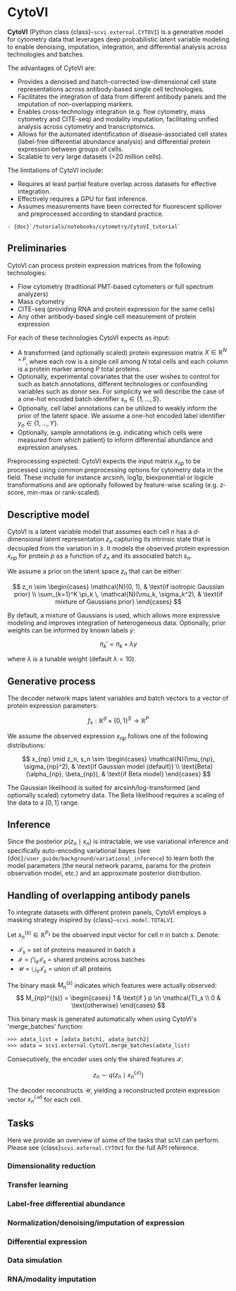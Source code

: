 # CytoVI

**CytoVI** (Python class {class}`~scvi.external.CYTOVI`) is a generative model for cytometry data that leverages deep probabilistic latent variable modeling to enable denoising, imputation, integration, and differential analysis across technologies and batches.

The advantages of CytoVI are:

- Provides a denoised and batch-corrected low-dimensional cell state representations across antibody-based single cell technologies.
- Facilitates the integration of data from different antibody panels and the imputation of non-overlapping markers.
- Enables cross-technology integration (e.g. flow cytometry, mass cytometry and CITE-seq) and modality imputation, facilitating unified analysis across cytometry and transcriptomics.
- Allows for the automated identification of disease-associated cell states (label-free differential abundance analysis) and differential protein expression between groups of cells.
- Scalable to very large datasets (>20 million cells).

The limitations of CytoVI include:

- Requires at least partial feature overlap across datasets for effective integration.
- Effectively requires a GPU for fast inference.
- Assumes measurements have been corrected for fluorescent spillover and preprocessed according to standard practice.

```{topic} Tutorials:
- {doc}`/tutorials/notebooks/cytometry/CytoVI_tutorial`
```

<!--  note: to populate -->

## Preliminaries
CytoVI can process protein expression matrices from the following technologies:
- Flow cytometry (traditional PMT-based cytometers or full spectrum analyzers)
- Mass cytometry
- CITE-seq (providing RNA and protein expression for the same cells)
- Any other antibody-based single cell measurement of protein expression


For each of these technologies CytoVI expects as input:
- A transformed (and optionally scaled) protein expression matrix $X \in \mathbb{R}^{N \times P}$, where each row is a single cell among $N$ total cells and each column is a protein marker among $P$ total proteins.
- Optionally, experimental covariates that the user wishes to control for such as batch annotations, different technologies or confounding variables such as donor sex. For simplicity we will describe the case of a one-hot encoded batch identifier $s_n \in \{1,...,S\}$.
- Optionally, cell label annotations can be utilized to weakly inform the prior of the latent space. We assume a one-hot encoded label identifier $y_n \in\{1,...,Y\}$.
- Optionally, sample annotations (e.g. indicating which cells were measured from which patient) to inform differential abundance and expression analyses.


Preprocessing expected:
CytoVI expects the input matrix $x_{np}$ to be processed using common preprocessing options for cytometry data in the field. These include for instance arcsinh, log1p, biexponential or logicle transformations and are optionally followed by feature-wise scaling (e.g. z-score, min-max or rank-scaled).


## Descriptive model
CytoVI is a latent variable model that assumes each cell $n$ has a $d$-dimensional latent representation $z_n$ capturing its intrinsic state that is decoupled from the variation in $s$. It models the observed protein expression $x_{np}$ for protein $p$ as a function of $z_n$ and its associated batch $s_n$.

We assume a prior on the latent space $z_n$ that can be either:

$$
z_n \sim
\begin{cases}
\mathcal{N}(0, 1), & \text{if isotropic Gaussian prior} \\
\sum_{k=1}^K \pi_k \, \mathcal{N}(\mu_k, \sigma_k^2), & \text{if mixture of Gaussians prior}
\end{cases}
$$


<!-- ```{math}
:nowrap: true
\begin{equation}
z_n \sim
\begin{cases}
\mathcal{N}(0, 1), & \text{if isotropic Gaussian prior} \\
\sum_{k=1}^K \pi_k \, \mathcal{N}(\mu_k, \sigma_k^2), & \text{if mixture of Gaussians prior}
\end{cases}
\end{equation}
``` -->

<!-- to do: exchange all math to the above syntax -->

By default, a mixture of Gaussians is used, which allows more expressive modeling and improves integration of heterogeneous data. Optionally, prior weights can be informed by known labels $y$:

$$
\pi_k' = \pi_k + \lambda y
$$

where $\lambda$ is a tunable weight (default $\lambda=10$).


## Generative process

The decoder network maps latent variables and batch vectors to a vector of protein expression parameters:

$$
f_x: \mathbb{R}^d \times \{0,1\}^S \to \mathbb{R}^P
$$

We assume the observed expression $x_{np}$ follows one of the following distributions:

$$
x_{np} \mid z_n, s_n \sim
\begin{cases}
\mathcal{N}(\mu_{np}, \sigma_{np}^2), & \text{if Gaussian model (default)} \\
\text{Beta}(\alpha_{np}, \beta_{np}), & \text{if Beta model}
\end{cases}
$$

The Gaussian likelihood is suited for arcsinh/log-transformed (and optionally scaled) cytometry data. The Beta likelihood requires a scaling of the data to a $[0, 1]$ range.

## Inference
Since the posterior $p(z_n \mid x_n)$ is intractable, we use variational inference and specifically auto-encoding variational bayes (see {doc}`/user_guide/background/variational_inference`) to learn both the model parameters (the
neural network params, params for the protein observation model, etc.) and an approximate posterior distribution.

## Handling of overlapping antibody panels
To integrate datasets with different protein panels, CytoVI employs a masking strategy inspired by {class}`~scvi.model.TOTALVI`.

Let $x_n^{(s)} \in \mathbb{R}^{P_s}$ be the observed input vector for cell $n$ in batch $s$. Denote:
- $\mathcal{T}_s$ = set of proteins measured in batch $s$
- $\mathcal{I} = \bigcap_s \mathcal{T}_s$ = shared proteins across batches
- $\mathcal{U} = \bigcup_s \mathcal{T}_s$ = union of all proteins

The binary mask $M_n^{(s)}$ indicates which features were actually observed:
$$
M_{np}^{(s)} =
\begin{cases}
1 & \text{if } p \in \mathcal{T}_s \\
0 & \text{otherwise}
\end{cases}
$$

This binary mask is generated automatically when using CytoVI's 'merge_batches' function:

```
>>> adata_list = [adata_batch1, adata_batch2]
>>> adata = scvi.external.CytoVI.merge_batches(adata_list)
```

<!-- update API -->

Consecutively, the encoder uses only the shared features $\mathcal{I}$:

$$
z_n \sim q(z_n \mid x_n^{(\mathcal{I})})
$$

The decoder reconstructs $\mathcal{U}$, yielding a reconstructed protein expression vector $x_n^{\mathcal{(U)}}$ for each cell.

## Tasks
Here we provide an overview of some of the tasks that scVI can perform. Please see {class}`scvi.external.CYTOVI` for the full API reference.

### Dimensionality reduction

### Transfer learning

### Label-free differential abundance

### Normalization/denoising/imputation of expression

### Differential expression

### Data simulation

### RNA/modality imputation


